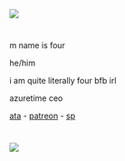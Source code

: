 ![](https://komarev.com/ghpvc/?username=fourinteger&color=317ccf)
  
#
m name is four

he/him

i am quite literally four bfb irl

azuretime ceo

<a href="https://fourinteger.atabook.org">ata</a> - <a href="https://www.patreon.com/c/fourinteger/about">patreon</a> - <a href="https://four-integer.straw.page">sp</a>
#

![](https://i.pinimg.com/736x/41/de/11/41de11457460c3f3f65a0506738eb728.jpg)
